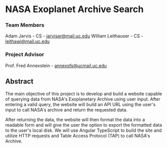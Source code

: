 # NASA Exoplanet Archive Search

### Team Members
 
 Adam Jarvis - CS - jarvisar@mail.uc.edu
 William Leithauser - CS - leithawj@mail.uc.edu
 
### Project Advisor

Prof. Fred Annexstein - annexsfs@ucmail.uc.edu

## Abstract

The main objective of this project is to develop and build a website capable of querying data from NASA's Exoplanetary Archive using user input. After entering a valid query, the website will build an API URL using the user's input to call NASA's archive and return the requested data. 

After returning the data, the website will then format the data into a readable form and will give the user the option to export the formatted data to the user's local disk. We will use Angular TypeScript to build the site and utilize HTTP requests and Table Access Protocol (TAP) to call NASA's Archive. 

